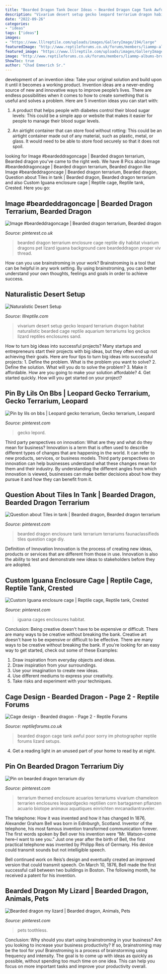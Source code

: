 ```yaml
---
title: "Bearded Dragon Tank Decor Ideas ~ Bearded Dragon Cage Tank Awful Poor Sorry Im Photographer Reptile Forums Lizard Setups"
description: "Vivarium desert setup gecko leopard terrarium dragon habitat naturalistic bearded cage reptile aquarium terrariums log geckos lizard reptiles enclosures sand"
date: "2022-09-26"
categories:
- "ideas"
tags: ["ideas"]
images:
- "https://www.lllreptile.com/uploads/images/GalleryImage/194/large"
featuredImage: "http://www.reptileforums.co.uk/forums/members/liammp-albums-bruce-picture139423-imag0014.jpg"
featured_image: "https://www.lllreptile.com/uploads/images/GalleryImage/194/large"
image: "http://www.reptileforums.co.uk/forums/members/liammp-albums-bruce-picture139423-imag0014.jpg"
ShowToc: true
author: "Chad Emmerich Sr."
---
```



development of an invention idea: Take your original solution and build upon it until it becomes a working product.
Invention ideas are a never-ending source of new and innovative ways to improve people’s lives. There are endless possibilities when it comes to how to create something that is useful and solves a problem. Here are 5 invention ideas you can start with:
1) A product that helps people with diabetes control their blood sugar levels: This could be a simple app or website that makes it easier for people to manage their blood sugar levels.

2) An airtight container that can store food without rotting: This could be an airtight container made out of any material, such as plastic, metal, or glass. It would need to be able to store food securely so that it does not spoil.

	

		
looking for Image #beardeddragoncage | Bearded dragon terrarium, Bearded dragon you've came to the right web. We have 8 Pics about Image #beardeddragoncage | Bearded dragon terrarium, Bearded dragon like Image #beardeddragoncage | Bearded dragon terrarium, Bearded dragon, Question about Tiles in tank | Bearded dragon, Bearded dragon terrarium and also Custom Iguana enclosure cage | Reptile cage, Reptile tank, Crested. Here you go:
		
    
## Image #beardeddragoncage | Bearded Dragon Terrarium, Bearded Dragon

<img loading=lazy src="https://i.pinimg.com/736x/96/44/04/964404ac3c3aa93fb57d41ac002a195e.jpg" onerror="this.onerror=null;this.src='https://tse4.mm.bing.net/th?id=OIP.3Hra4e1TLExgQelI5RGyuAHaFj&amp;pid=15.1';" alt="Image #beardeddragoncage | Bearded dragon terrarium, Bearded dragon">

_Source: pinterest.co.uk_

>bearded dragon terrarium enclosure cage reptile diy habitat vivarium dragons pet lizard iguana background care beardeddragon proper viv thread. 

	

How can you use brainstroming in your work?
Brainstroming is a tool that can be helpful in any work setting. By using brainstroming, you can better understand your own thoughts, feelings and goals in order to achieve success.

    
## Naturalistic Desert Setup

<img loading=lazy src="https://www.lllreptile.com/uploads/images/GalleryImage/194/large" onerror="this.onerror=null;this.src='https://tse1.mm.bing.net/th?id=OIP.6ff7nYMxIp7s6DT1WbPc-gHaFi&amp;pid=15.1';" alt="Naturalistic Desert Setup">

_Source: lllreptile.com_

>vivarium desert setup gecko leopard terrarium dragon habitat naturalistic bearded cage reptile aquarium terrariums log geckos lizard reptiles enclosures sand. 

	

How to turn big ideas into successful projects?
Many startups and entrepreneurs start their projects with big ideas, but they often end up not achieving their goals. Here are four tips to turn big ideas into successful projects: 1. Define the problem. What is the problem you want to solve? 2. Define the solution. What will you do to solve the problem? 3. Make it affordable. How are you going to make your solution affordable? 4. Get started quickly. How will you get started on your project?

    
## Pin By Lils On Bbs | Leopard Gecko Terrarium, Gecko Terrarium, Leopard

<img loading=lazy src="https://i.pinimg.com/736x/93/50/46/9350460774a898a4bc7dbf4f987b22ff.jpg" onerror="this.onerror=null;this.src='https://tse3.mm.bing.net/th?id=OIP.pdcmOZ45De3Hr2d2xMI_OQHaF5&amp;pid=15.1';" alt="Pin by lils on bbs | Leopard gecko terrarium, Gecko terrarium, Leopard">

_Source: pinterest.com_

>gecko lepord. 

	

Third party perspectives on innovation: What are they and what do they mean for business?
Innovation is a term that is often used to describe different types of changes that are happening in the world. It can refer to new products, services, or business models. Third party perspectives on innovation can help businesses understand what these changes mean for them and their industry. By understanding the different angles from which innovation is viewed, businesses can make better decisions about how they pursue it and how they can benefit from it.

    
## Question About Tiles In Tank | Bearded Dragon, Bearded Dragon Terrarium

<img loading=lazy src="https://i.pinimg.com/736x/f0/b5/17/f0b5177d433f316d412bd30945c1642b--bearded-dragon-enclosure-terrariums.jpg" onerror="this.onerror=null;this.src='https://tse2.mm.bing.net/th?id=OIP.HTfUOFe2nBi-mRDwtcY_LAHaFj&amp;pid=15.1';" alt="Question about Tiles in tank | Bearded dragon, Bearded dragon terrarium">

_Source: pinterest.com_

>bearded dragon enclosure tank terrarium terrariums faunaclassifieds tiles question cage diy. 

	

Definition of Innovation
Innovation is the process of creating new ideas, products or services that are different from those in use. Innovation is also the ability to test and demonstrate new ideas to stakeholders before they are adopted.

    
## Custom Iguana Enclosure Cage | Reptile Cage, Reptile Tank, Crested

<img loading=lazy src="https://i.pinimg.com/736x/11/d4/ba/11d4ba8025f62354df8c65a4bd1aa951.jpg" onerror="this.onerror=null;this.src='https://tse4.mm.bing.net/th?id=OIP.waihYZfaofqL3QL0e6aeggHaLS&amp;pid=15.1';" alt="Custom Iguana enclosure cage | Reptile cage, Reptile tank, Crested">

_Source: pinterest.com_

>iguana cages enclosures habitat. 

	

Conclusion: Being creative doesn't have to be expensive or difficult. There are many ways to be creative without breaking the bank.
Creative art doesn't have to be expensive or difficult to be effective. There are many ways to be creative without breaking the bank. If you're looking for an easy way to get started, check out some of these Examples: 
1. Draw inspiration from everyday objects and ideas.
2. Draw inspiration from your surroundings.
3. Use your imagination to create new ideas. 
4. Use different mediums to express your creativity.
5. Take risks and experiment with your techniques.

    
## Cage Design - Bearded Dragon - Page 2 - Reptile Forums

<img loading=lazy src="http://www.reptileforums.co.uk/forums/members/liammp-albums-bruce-picture139423-imag0014.jpg" onerror="this.onerror=null;this.src='https://tse3.mm.bing.net/th?id=OIP.Zv3X1HrxF_inSi0CT01JdgHaE7&amp;pid=15.1';" alt="Cage design - Bearded dragon - Page 2 - Reptile Forums">

_Source: reptileforums.co.uk_

>bearded dragon cage tank awful poor sorry im photographer reptile forums lizard setups. 

	

4. Get a reading light in an unused part of your home to read by at night.

    
## Pin On Bearded Dragon Terrarium Diy

<img loading=lazy src="https://i.pinimg.com/736x/6f/22/36/6f223684df48959ce99fe793bc54a8bc.jpg" onerror="this.onerror=null;this.src='https://tse3.mm.bing.net/th?id=OIP.5yNj7eoPBYQ2b8hJgbhplAHaJ3&amp;pid=15.1';" alt="Pin on bearded dragon terrarium diy">

_Source: pinterest.com_

>terrarium themed enclosure acuarios terrariums vivarium chameleon terrarien enclosures leopardgecko reptilien corn bartagamen pflanzen acuario biotope animaux aquatiques einrichten mrcanadiantraveler. 

	

The telephone: How it was invented and how it has changed
In 1876, Alexander Graham Bell was born in Edinburgh, Scotland. Inventor of the telephone, his most famous invention transformed communication forever. The first words spoken by Bell over his invention were “Mr. Watson–come here–I want to see you.” 
Just one year after the birth of Bell, the first practical telephone was invented by Philipp Reis of Germany. His device could transmit sounds but not intelligible speech. 

Bell continued work on Reis’s design and eventually created an improved version that could transmit speech. On March 10, 1876, Bell made the first successful call between two buildings in Boston. The following month, he received a patent for his invention.

    
## Bearded Dragon My Lizard | Bearded Dragon, Animals, Pets

<img loading=lazy src="https://i.pinimg.com/736x/12/04/7f/12047f514825ccdf14dd6367f125ff3d--bearded-dragon-toothless.jpg" onerror="this.onerror=null;this.src='https://tse2.mm.bing.net/th?id=OIP.EoAdEBhKXa3HLqKdX9XRaAHaJ6&amp;pid=15.1';" alt="Bearded dragon my lizard | Bearded dragon, Animals, Pets">

_Source: pinterest.com_

>pets toothless. 

	

Conclusion: Why should you start using brainstroming in your business?
Are you looking to increase your business productivity? If so, brainstroming may be the tool for you! Brainstroming is a process of brainstorming using frequency and intensity. The goal is to come up with ideas as quickly as possible, without spending too much time on one idea. This can help you focus on more important tasks and improve your productivity overall.

